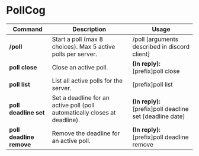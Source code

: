 # PollCog

| Command                  | Description                                                                | Usage                                                     |
|--------------------------|----------------------------------------------------------------------------|-----------------------------------------------------------|
| **/poll**                | Start a poll (max 8 choices). Max 5 active polls per server.               | /poll [arguments described in discord client]             |
| **poll close**           | Close an active poll.                                                      | **(In reply):** [prefix]poll close                        |
| **poll list**            | List all active polls for the server.                                      | [prefix]poll list                                         |
| **poll deadline set**    | Set a deadline for an active poll (poll automatically closes at deadline). | **(In reply):** [prefix]poll deadline set [deadline date] |
| **poll deadline remove** | Remove the deadline for an active poll.                                    | **(In reply):** [prefix]poll deadline remove              |

